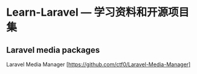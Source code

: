 # Learn-Laravel — 学习资料和开源项目集

## Laravel media packages

Laravel Media Manager [https://github.com/ctf0/Laravel-Media-Manager]

